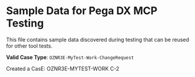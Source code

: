 # Sample Data for Pega DX MCP Testing

This file contains sample data discovered during testing that can be reused for other tool tests.

**Valid Case Type**: `OZNR3E-MyTest-Work-ChangeRequest`

Created a CasE: OZNR3E-MYTEST-WORK C-2